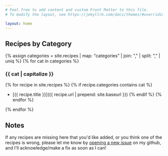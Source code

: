 ```yaml
---
# Feel free to add content and custom Front Matter to this file.
# To modify the layout, see https://jekyllrb.com/docs/themes/#overriding-theme-defaults

layout: home
---
```


## Recipes by Category

{% assign categories = site.recipes | map: "categories" | join: "," | split: "," | uniq %}
{% for cat in categories %}
### {{ cat | capitalize }}

{% for recipe in site.recipes %}
{% if recipe.categories contains cat %}
- [{{ recipe.title }}]({{ recipe.url | prepend: site.baseurl }})
{% endif %}
{% endfor %}

{% endfor %}

## Notes

If any recipes are missing here that you'd like added, or you think one of the recipes is wrong, please let me know by [opening a new issue](https://github.com/BraeTroutman/cookbook/issues/new)
on my github, and I'll acknowledge/make a fix as soon as I can!

